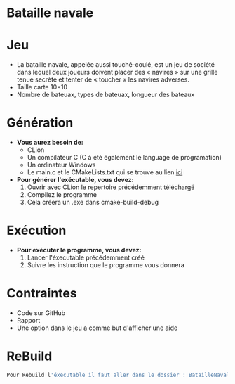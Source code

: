 # Bataille navale
# Jeu
- La bataille navale, appelée aussi touché-coulé, est un jeu de société dans lequel deux joueurs doivent placer des « navires » sur une grille tenue secrète et tenter de « toucher » les navires adverses. 
- Taille carte 10×10
- Nombre de bateuax, types de bateuax, longueur des bateaux
# Génération
* **Vous aurez besoin de:**
  * CLion
  * Un compilateur C (C à été également le language de programation)
  * Un ordinateur Windows
  * Le main.c et le CMakeLists.txt qui se trouve au lien [ici](https://github.com/Ruimmp/BatailleNavale)
* **Pour générer l'exécutable, vous devez:**
  1. Ouvrir avec CLion le repertoire précédemment téléchargé
  2. Compilez le programme
  3. Cela créera un .exe dans cmake-build-debug
# Exécution
* **Pour exécuter le programme, vous devez:**
  1. Lancer l'éxecutable précédemment créé
  2. Suivre les instruction que le programme vous donnera
# Contraintes
* Code sur GitHub
* Rapport
 * Une option dans le jeu a comme but d'afficher une aide
# ReBuild
```bash
Pour Rebuild l'éxecutable il faut aller dans le dossier : BatailleNaval et, clicker sur main.c, cela vous premettra de l'ouvrir dans CLion.
```
